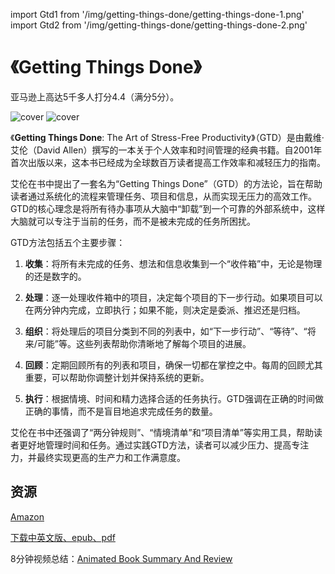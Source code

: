 
import Gtd1 from '/img/getting-things-done/getting-things-done-1.png'
import Gtd2 from '/img/getting-things-done/getting-things-done-2.png'

# 《Getting Things Done》

亚马逊上高达5千多人打分4.4（满分5分）。

<img src={Gtd1} alt="cover" style={{width:300}} />
<img src={Gtd2} alt="cover" style={{width:400}} />

《**Getting Things Done**: The Art of Stress-Free Productivity》（GTD）是由戴维·艾伦（David Allen）撰写的一本关于个人效率和时间管理的经典书籍。自2001年首次出版以来，这本书已经成为全球数百万读者提高工作效率和减轻压力的指南。

艾伦在书中提出了一套名为“Getting Things Done”（GTD）的方法论，旨在帮助读者通过系统化的流程来管理任务、项目和信息，从而实现无压力的高效工作。GTD的核心理念是将所有待办事项从大脑中“卸载”到一个可靠的外部系统中，这样大脑就可以专注于当前的任务，而不是被未完成的任务所困扰。

GTD方法包括五个主要步骤：

1. **收集**：将所有未完成的任务、想法和信息收集到一个“收件箱”中，无论是物理的还是数字的。

2. **处理**：逐一处理收件箱中的项目，决定每个项目的下一步行动。如果项目可以在两分钟内完成，立即执行；如果不能，则决定是委派、推迟还是归档。

3. **组织**：将处理后的项目分类到不同的列表中，如“下一步行动”、“等待”、“将来/可能”等。这些列表帮助你清晰地了解每个项目的进展。

4. **回顾**：定期回顾所有的列表和项目，确保一切都在掌控之中。每周的回顾尤其重要，可以帮助你调整计划并保持系统的更新。

5. **执行**：根据情境、时间和精力选择合适的任务执行。GTD强调在正确的时间做正确的事情，而不是盲目地追求完成任务的数量。

艾伦在书中还强调了“两分钟规则”、“情境清单”和“项目清单”等实用工具，帮助读者更好地管理时间和任务。通过实践GTD方法，读者可以减少压力、提高专注力，并最终实现更高的生产力和工作满意度。

## 资源

[Amazon](https://www.amazon.com/Getting-Things-Done-Stress-Free-Productivity/dp/0142000280)

[下载中英文版、epub、pdf](https://github.com/packdir/books/tree/master/Getting.Things.Done)

8分钟视频总结：[Animated Book Summary And Review](https://www.youtube.com/watch?v=gCswMsONkwY)




